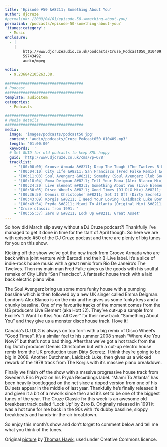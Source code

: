 ```yaml
---
title: 'Episode #50 &#8211; Something About You'
author: djcruze
#permalink: /2009/04/01/episode-50-something-about-you/
permalink: /podcasts/episode-50-something-about-you/
'itunes:category':
  - Music
enclosure:
  - |
    |
        http://www.djcruzeaudio.co.uk/podcasts/Cruze_Podcast050_010409.mp3
        59743492
        audio/mpeg

votio:
  - 9.236842105263,38,

###################################
# Podcast
###################################
template: audioItem
categories:
  - Podcasts

###################################
# Media details
###################################
media:
  image: 'images/podcasts/podcast50.jpg'
  content: 'audio/podcasts/Cruze_Podcast050_010409.mp3'
  length: '01:00:00'
  keywords: ''
  # Set GUID for old podcasts to keep XML happy
  guid: 'http://www.djcruze.co.uk/cms/?p=678'
  tracklist:
    - '[00:00:00] Groove Armada &#8211; Drop The Tough (The Twelves B-Live Club Remix) &#8211; B-Live'
    - '[00:04:10] City Life &#8211; San Francisco (Fred Falke Remix) &#8211; Onelove'
    - '[00:11:03] Soul Avengerz &#8211; Someday (Soul Avengerz Club Soda Mix) &#8211; Soda Records'
    - '[00:18:04] Emma Deigman &#8211; Tell Your Mama (Alex Blanco Mix) &#8211; Storm Records'
    - '[00:24:20] Live Element &#8211; Something About You (Live Element Remix) &#8211; Gossip Records'
    - '[00:30:05] Disco Wheels &#8211; Good Times (DJ DLG Mix) &#8211; 3Beat Blue'
    - '[00:36:50] Dennis Christopher &#8211; Set It Off (Dirty Secretz Mix) &#8211; Spinnin Records'
    - '[00:43:09] Korgis &#8211; I Need Your Loving (Laidback Luke Bootleg) &#8211; White'
    - '[00:49:54] Pryda &#8211; Miami To Atlanta (Original Mix) &#8211; Pryda Recordings'
    - 'Cruze classic from 1991: '
    - '[00:55:37] Zero B &#8211; Lock Up &#8211; Great Asset'
---
```


So how did March slip away without a DJ Cruze podcast?! Thankfully I&#8217;ve managed to get it done in time for the start of April though. So here we are with episode #50 of the DJ Cruze podcast and there are plenty of big tunes for you on this show.

Kicking off the show we&#8217;ve got the new track from Groove Armada who are back with a joint venture with Barcadi and their B-Live label. It&#8217;s a slice of indie-rock house music with a great remix from Rio De Janeiro&#8217;s The Twelves. Then my main man Fred Falke gives us the goods with his soulful remake of City Life&#8217;s &#8220;San Francisco&#8221;. A fantastic house track with a laid back electric piano vibe.

The Soul Avengerz bring us some more funky house with a pumping bassline which is then followed by a new UK singer called Emma Deigman. London&#8217;s Alex Blanco is on the mix and he gives us some funky keys and a chunky bassline. One of my favourite tracks of the moment comes from the US producers Live Element (aka Hott 22). They&#8217;ve cut-up a sample from Excile&#8217;s &#8220;I Want To Kiss You All Over&#8221; for their new track &#8220;Something About You&#8221; and they give us a monster disco house track. I love it!

Canada&#8217;s DJ DLG is always on top form with a big remix of Disco Wheel&#8217;s &#8220;Good Times&#8221;. It&#8217;s a similar feel to his summer 2008 smash &#8220;Where Are You Now?&#8221; but that&#8217;s not a bad thing. After that we&#8217;ve got a hot track from the big Dutch producer Dennis Christopher but with a cut-up electro house remix from the UK production team Dirty Secretz. I think they&#8217;re going to be big in 2009. Another Dutchman, Laidback Luke, then gives us a wicked rework of the 1978 track from The Korgis with it&#8217;s massive piano breakdown.

Finally we finish off the show with a massive progressive house track from Sweden&#8217;s Eric Prydz on his Pryda Recordings label. &#8220;Miami To Atlanta&#8221; has been heavily bootlegged on the net since a ripped version from one of his DJ sets appear in the middle of last year. Thankfully he&#8217;s finally released it and given it a bit of a rework since then and it&#8217;s set to be one of the biggest tunes of the year. The Cruze Classic for this week is an awesome old breakbeat track called &#8220;Lock Up&#8221; by Zero B. Originally released in 1991 it was a hot tune for me back in the 90s with it&#8217;s dubby bassline, sloppy breakbeats and hands-in-the-air breakdown.

So enjoy this month&#8217;s show and don&#8217;t forget to comment below and tell me what you think of the tunes.

Original [picture][4] by [Thomas Hawk][5], used under Creative Commons licence.

[1]: http://www.djcruze.co.uk/cms/wp-content/uploads/2009/03/podcast50.jpg
[2]: http://www.djcruze.co.uk/cms/wp-content/DownloadButton.gif
[3]: http://www.djcruzeaudio.co.uk/podcasts/Cruze_Podcast050_010409.mp3
[4]: http://www.flickr.com/photos/thomashawk/3302621776/
[5]: http://www.flickr.com/photos/thomashawk/
